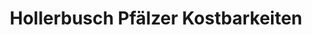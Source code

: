 ---
title: "Hollerbusch Pfälzer Kostbarkeiten"
url: /hauenstein/hollerbusch-pfaelzer-kostbarkeiten/
shop: Supermarkt
---